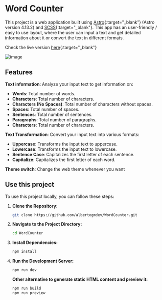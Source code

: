 # Word Counter

This project is a web application built using [Astro](https://astro.build/){:target="_blank"} (Astro version 4.13.2) and [SCSS](https://sass-lang.com/){:target="_blank"}. This app has an user-friendly / easy to use layout, where the user can input a text and get detailed information about it or convert the text in different formats.

Check the live version [here](https://albertogmdev.github.io/word-counter/){:target="_blank"}

![image](https://github.com/user-attachments/assets/30a6b226-02e0-44c0-94d4-5f31b542b1d9)

## Features

**Text information**: Analyze your input text to get information on:
  - **Words**: Total number of words.
  - **Characters**: Total number of characters.
  - **Characters (No Spaces)**: Total number of characters without spaces.
  - **Spaces**: Total number of spaces.
  - **Sentences**: Total number of sentences.
  - **Paragraphs**: Total number of paragraphs.
  - **Characters**: Total number of characters.

**Text Transformation**: Convert your input text into various formats:
  - **Uppercase**: Transforms the input text to uppercase.
  - **Lowercase**: Transforms the input text to lowercase.
  - **Sentence Case**: Capitalizes the first letter of each sentence.
  - **Capitalize**: Capitalizes the first letter of each word.
 
**Theme switch**: Change the web theme whenever you want

## Use this project

To use this project locally, you can follow these steps:

1. **Clone the Repository:**

    ```bash
    git clone https://github.com/albertogmdev/WordCounter.git
    ```

2. **Navigate to the Project Directory:**

    ```bash
    cd WordCounter
    ```

3. **Install Dependencies:**

    ```bash
    npm install
    ```

4. **Run the Development Server:**
   
    ```bash
    npm run dev
    ```

    **Other alternative to generate static HTML content and preview it:**
    ```bash
    npm run build
    npm run preview
    ```
